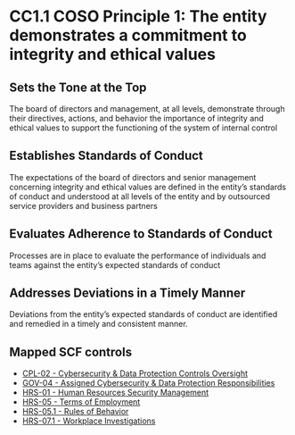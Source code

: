 # CC1.1 COSO Principle 1: The entity demonstrates a commitment to integrity and ethical values
## Sets the Tone at the Top
The board of directors and management, at all levels, demonstrate through their directives, actions, and behavior the importance of integrity and ethical values to support the functioning of the system of internal control
## Establishes Standards of Conduct
The expectations of the board of directors and senior management concerning integrity and ethical values are defined in the entity’s standards of conduct and understood at all levels of the entity and by outsourced service providers and business partners
## Evaluates Adherence to Standards of Conduct
Processes are in place to evaluate the performance of individuals and teams against the entity’s expected standards of conduct
## Addresses Deviations in a Timely Manner
Deviations from the entity’s expected standards of conduct are identified and remedied in a timely and consistent manner.
## Mapped SCF controls
- [CPL-02 - Cybersecurity & Data Protection Controls Oversight](../scf/cpl-02-cybersecurity&dataprotectioncontrolsoversight.md)
- [GOV-04 - Assigned Cybersecurity & Data Protection Responsibilities](../scf/gov-04-assignedcybersecurity&dataprotectionresponsibilities.md)
- [HRS-01 - Human Resources Security Management](../scf/hrs-01-humanresourcessecuritymanagement.md)
- [HRS-05 - Terms of Employment](../scf/hrs-05-termsofemployment.md)
- [HRS-05.1 - Rules of Behavior](../scf/hrs-051-rulesofbehavior.md)
- [HRS-07.1 - Workplace Investigations](../scf/hrs-071-workplaceinvestigations.md)